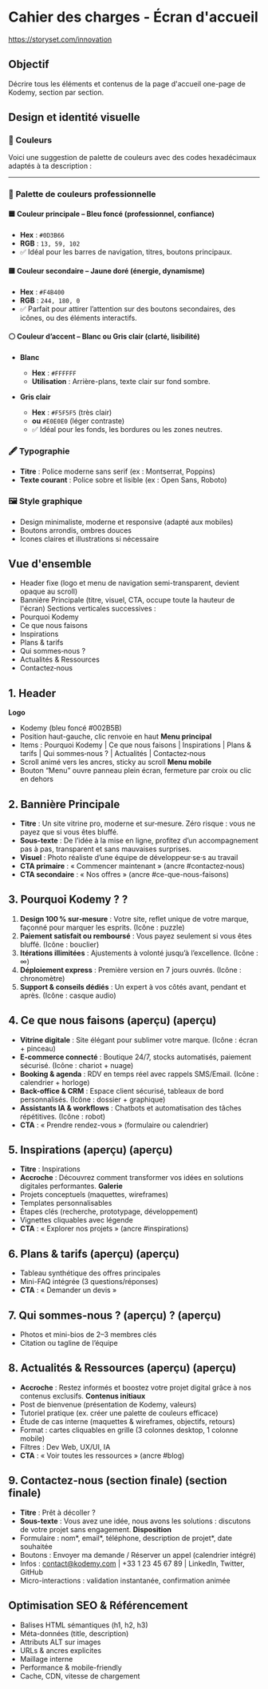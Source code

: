 # Cahier des charges - Écran d'accueil


https://storyset.com/innovation


## Objectif
Décrire tous les éléments et contenus de la page d'accueil one-page de Kodemy, section par section.

## Design et identité visuelle

### 🎨 Couleurs
Voici une suggestion de palette de couleurs avec des codes hexadécimaux adaptés à ta description :

---

### 🎨 **Palette de couleurs professionnelle**

#### 🟦 **Couleur principale – Bleu foncé** (professionnel, confiance)

* **Hex** : `#0D3B66`
* **RGB** : `13, 59, 102`
* ✅ Idéal pour les barres de navigation, titres, boutons principaux.

#### 🟨 **Couleur secondaire – Jaune doré** (énergie, dynamisme)

* **Hex** : `#F4B400`
* **RGB** : `244, 180, 0`
* ✅ Parfait pour attirer l’attention sur des boutons secondaires, des icônes, ou des éléments interactifs.

#### ⚪ **Couleur d’accent – Blanc ou Gris clair** (clarté, lisibilité)

* **Blanc**

  * **Hex** : `#FFFFFF`
  * **Utilisation** : Arrière-plans, texte clair sur fond sombre.
* **Gris clair**

  * **Hex** : `#F5F5F5` (très clair)
  * **ou** `#E0E0E0` (léger contraste)
  * ✅ Idéal pour les fonds, les bordures ou les zones neutres.




### 🖋️ Typographie
- **Titre** : Police moderne sans serif (ex : Montserrat, Poppins)
- **Texte courant** : Police sobre et lisible (ex : Open Sans, Roboto)

### 🖼️ Style graphique
- Design minimaliste, moderne et responsive (adapté aux mobiles)
- Boutons arrondis, ombres douces
- Icones claires et illustrations si nécessaire

## Vue d'ensemble
* Header fixe (logo et menu de navigation semi-transparent, devient opaque au scroll)
* Bannière Principale (titre, visuel, CTA, occupe toute la hauteur de l'écran)
Sections verticales successives :
* Pourquoi Kodemy
* Ce que nous faisons
* Inspirations
* Plans & tarifs
* Qui sommes‑nous ?
* Actualités & Ressources
* Contactez‑nous

## 1. Header
**Logo**
* Kodemy (bleu foncé #002B5B)
* Position haut-gauche, clic renvoie en haut
**Menu principal**
* Items : Pourquoi Kodemy | Ce que nous faisons | Inspirations | Plans & tarifs | Qui sommes‑nous ? | Actualités | Contactez‑nous
* Scroll animé vers les ancres, sticky au scroll
**Menu mobile**
* Bouton “Menu” ouvre panneau plein écran, fermeture par croix ou clic en dehors
## 2. Bannière Principale
* **Titre** : Un site vitrine pro, moderne et sur‑mesure. Zéro risque : vous ne payez que si vous êtes bluffé.
* **Sous-texte** : De l’idée à la mise en ligne, profitez d’un accompagnement pas à pas, transparent et sans mauvaises surprises.
* **Visuel** : Photo réaliste d’une équipe de développeur·se·s au travail
* **CTA primaire** : « Commencer maintenant » (ancre #contactez‑nous)
* **CTA secondaire** : « Nos offres » (ancre #ce-que-nous-faisons)
## 3. Pourquoi Kodemy ? ?
1. **Design 100 % sur‑mesure** : Votre site, reflet unique de votre marque, façonné pour marquer les esprits. (Icône : puzzle)
1. **Paiement satisfait ou remboursé** : Vous payez seulement si vous êtes bluffé. (Icône : bouclier)
1. **Itérations illimitées** : Ajustements à volonté jusqu’à l’excellence. (Icône : ∞)
1. **Déploiement express** : Première version en 7 jours ouvrés. (Icône : chronomètre)
1. **Support & conseils dédiés** : Un expert à vos côtés avant, pendant et après. (Icône : casque audio)
## 4. Ce que nous faisons (aperçu) (aperçu)
* **Vitrine digitale** : Site élégant pour sublimer votre marque. (Icône : écran + pinceau)
* **E-commerce connecté** : Boutique 24/7, stocks automatisés, paiement sécurisé. (Icône : chariot + nuage)
* **Booking & agenda** : RDV en temps réel avec rappels SMS/Email. (Icône : calendrier + horloge)
* **Back-office & CRM** : Espace client sécurisé, tableaux de bord personnalisés. (Icône : dossier + graphique)
* **Assistants IA & workflows** : Chatbots et automatisation des tâches répétitives. (Icône : robot)
* **CTA** : « Prendre rendez-vous » (formulaire ou calendrier)
## 5. Inspirations (aperçu) (aperçu)
* **Titre** : Inspirations
* **Accroche** : Découvrez comment transformer vos idées en solutions digitales performantes.
**Galerie**
* Projets conceptuels (maquettes, wireframes)
* Templates personnalisables
* Étapes clés (recherche, prototypage, développement)
* Vignettes cliquables avec légende
* **CTA** : « Explorer nos projets » (ancre #inspirations)
## 6. Plans & tarifs (aperçu) (aperçu)
* Tableau synthétique des offres principales
* Mini-FAQ intégrée (3 questions/réponses)
* **CTA** : « Demander un devis »
## 7. Qui sommes-nous ? (aperçu) ? (aperçu)
* Photos et mini-bios de 2–3 membres clés
* Citation ou tagline de l’équipe
## 8. Actualités & Ressources (aperçu) (aperçu)
* **Accroche** : Restez informés et boostez votre projet digital grâce à nos contenus exclusifs.
**Contenus initiaux**
* Post de bienvenue (présentation de Kodemy, valeurs)
* Tutoriel pratique (ex. créer une palette de couleurs efficace)
* Étude de cas interne (maquettes & wireframes, objectifs, retours)
* Format : cartes cliquables en grille (3 colonnes desktop, 1 colonne mobile)
* Filtres : Dev Web, UX/UI, IA
* **CTA** : « Voir toutes les ressources » (ancre #blog)
## 9. Contactez-nous (section finale) (section finale)
* **Titre** : Prêt à décoller ?
* **Sous-texte** : Vous avez une idée, nous avons les solutions : discutons de votre projet sans engagement.
**Disposition**
* Formulaire : nom*, email*, téléphone, description de projet*, date souhaitée
* Boutons : Envoyer ma demande / Réserver un appel (calendrier intégré)
* Infos : [contact@kodemy.com](mailto:contact@kodemy.com) | +33 1 23 45 67 89 | LinkedIn, Twitter, GitHub
* Micro-interactions : validation instantanée, confirmation animée
## Optimisation SEO & Référencement
* Balises HTML sémantiques (h1, h2, h3)
* Méta-données (title, description)
* Attributs ALT sur images
* URLs & ancres explicites
* Maillage interne
* Performance & mobile-friendly
* Cache, CDN, vitesse de chargement

